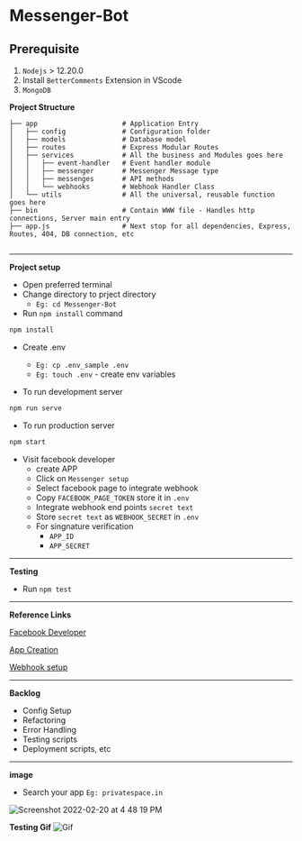 # Messenger-Bot

## Prerequisite
1. `Nodejs` > 12.20.0
2. Install `BetterComments` Extension in VScode
3. `MongoDB`

**Project Structure**
```
├── app                     # Application Entry
│   ├── config              # Configuration folder
│   ├── models              # Database model
│   ├── routes              # Express Modular Routes
│   ├── services            # All the business and Modules goes here
│   │   ├── event-handler   # Event handler module
│   │   ├── messenger       # Messenger Message type
│   │   ├── messenges       # API methods
│   │   └── webhooks        # Webhook Handler Class
│   └── utils               # All the universal, reusable function goes here
├── bin                     # Contain WWW file - Handles http connections, Server main entry
├── app.js                  # Next stop for all dependencies, Express, Routes, 404, DB connection, etc                     


```

---

**Project setup**
- Open preferred terminal
- Change directory to prject directory
    - `Eg: cd Messenger-Bot`
- Run `npm install` command
```sh
npm install 
```
- Create .env
    - `Eg: cp .env_sample .env`
    - `Eg: touch .env` - create env variables

- To run development server
```sh
npm run serve
```
- To run production server
```sh
npm start
```
- Visit facebook developer
    - create APP
    - Click on `Messenger setup`
    - Select facebook page to integrate webhook
    - Copy `FACEBOOK_PAGE_TOKEN` store it in `.env`
    - Integrate webhook end points `secret text`
    - Store `secret text` as `WEBHOOK_SECRET` in `.env`
    - For singnature verification
        - `APP_ID`
        - `APP_SECRET`

---

**Testing**

- Run `npm test`
---
**Reference Links**

[Facebook Developer](https://developers.facebook.com/)

[App Creation](https://developers.facebook.com/docs/messenger-platform/getting-started/app-setup)

[Webhook setup](https://developers.facebook.com/docs/messenger-platform/getting-started/webhook-setup)



---
**Backlog**
- Config Setup
- Refactoring 
- Error Handling
- Testing scripts
- Deployment scripts, etc

---

**image**
- Search your app `Eg: privatespace.in`

![Screenshot 2022-02-20 at 4 48 19 PM](https://user-images.githubusercontent.com/51639105/154840282-5219f8e8-8540-450f-b258-1b33136ddf38.png)


**Testing Gif**
![Gif](https://user-images.githubusercontent.com/51639105/154840578-f2624d8e-6dd1-4845-9c3d-c193ffe210a2.gif)






